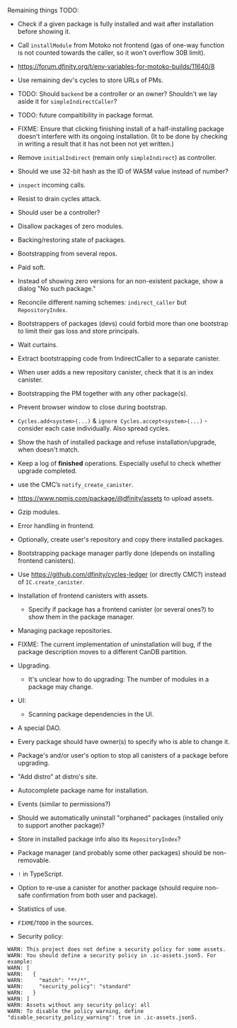 Remaining things TODO:

- Check if a given package is fully installed and wait after installation before showing it.

- Call `installModule` from Motoko not frontend (gas of one-way function is not counted towards the caller,
  so it won't overflow 30B limit).

- https://forum.dfinity.org/t/env-variables-for-motoko-builds/11640/8

- Use remaining dev's cycles to store URLs of PMs.

- TODO: Should `backend` be a controller or an owner? Shouldn't we lay aside it for `simpleIndirectCaller`?

- TODO: future compaitibility in package format.

- FIXME: Ensure that clicking finishing install of a half-installing package doesn't interfere with its ongoing installation.
  (It to be done by checking in writing a result that it has not been not yet written.)

- Remove `initialIndirect` (remain only `simpleIndirect`) as controller.

- Should we use 32-bit hash as the ID of WASM value instead of number?

- `inspect` incoming calls.

- Resist to drain cycles attack.

- Should user be a controller?

- Disallow packages of zero modules.

- Backing/restoring state of packages.

- Bootstrapping from several repos.

- Paid soft.

- Instead of showing zero versions for an non-existent package, show a dialog "No such package."

- Reconcile different naming schemes: `indirect_caller` but `RepositoryIndex`.

- Bootstrappers of packages (devs) could forbid more than one bootstrap to limit their gas loss and store principals.

- Wait curtains.

- Extract bootstrapping code from IndirectCaller to a separate canister.

- When user adds a new repository canister, check that it is an index canister.

- Bootstrapping the PM together with any other package(s).

- Prevent browser window to close during bootstrap.

- `Cycles.add<system>(...)` & `ignore Cycles.accept<system>(...)` - consider each case individually. Also spread cycles.

- Show the hash of installed package and refuse installation/upgrade, when doesn't match.

- Keep a log of **finished** operations. Especially useful to check whether upgrade completed.

- use the CMC’s `notify_create_canister`.

- https://www.npmjs.com/package/@dfinity/assets to upload assets.

- Gzip modules.

- Error handling in frontend.

- Optionally, create user's repository and copy there installed packages.

- Bootstrapping package manager partly done (depends on installing frontend canisters).

- Use https://github.com/dfinity/cycles-ledger (or directly CMC?) instead of `IC.create_canister`.

- Installation of frontend canisters with assets.
  - Specify if package has a frontend canister (or several ones?) to show them
    in the package manager.

- Managing package repositories.

- FIXME: The current implementation of uninstallation will bug, if the package description
  moves to a different CanDB partition.

- Upgrading.
  - It's unclear how to do upgrading: The number of modules in a package may change.

- UI:
    - Scanning package dependencies in the UI.

- A special DAO.

- Every package should have owner(s) to specify who is able to change it.

- Package's and/or user's option to stop all canisters of a package before upgrading.

- "Add distro" at distro's site.

- Autocomplete package name for installation.

- Events (similar to permissions?)

- Should we automatically uninstall "orphaned" packages (installed only to support another package)?

- Store in installed package info also its `RepositoryIndex`?

- Package manager (and probably some other packages) should be non-removable.

- `!` in TypeScript.

- Option to re-use a canister for another package (should require non-safe confirmation from both
  user and package).

- Statistics of use.

- `FIXME`/`TODO` in the sources.

- Security policy:

```
WARN: This project does not define a security policy for some assets.
WARN: You should define a security policy in .ic-assets.json5. For example:
WARN: [
WARN:   {
WARN:     "match": "**/*",
WARN:     "security_policy": "standard"
WARN:   }
WARN: ]
WARN: Assets without any security policy: all
WARN: To disable the policy warning, define "disable_security_policy_warning": true in .ic-assets.json5.
```
